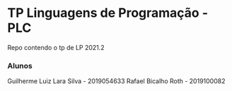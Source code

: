 # TP Linguagens de Programação - PLC
Repo contendo o tp de LP 2021.2

### Alunos
Guilherme Luiz Lara Silva - 2019054633
Rafael Bicalho Roth - 2019100082